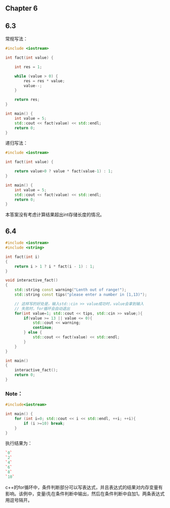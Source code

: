 ## Chapter 6

## 6.3

常规写法：

```c++
#include <iostream>

int fact(int value) {

    int res = 1;

    while (value > 0) {
        res = res * value;
        value--;
    }

    return res;
}

int main() {
    int value = 5;
    std::cout << fact(value) << std::endl;
    return 0;
}
```

递归写法：

```c++
#include <iostream>

int fact(int value) {

    return value>0 ? value * fact(value-1) : 1;
}

int main() {
    int value = 5;
    std::cout << fact(value) << std::endl;
    return 0;
}
```



本答案没有考虑计算结果超出int存储长度的情况。

## 6.4

```c++
#include <iostream>
#include <string>

int fact(int i)
{
    return i > 1 ? i * fact(i - 1) : 1;
}

void interactive_fact()
{
    std::string const warning("Lenth out of range!");
    std::string const tips("please enter a number in [1,13)");

    // 这样写的好处是，输入std::cin >> value成功时，value会拿到输入
    // 失败时，for循环会自动退出
    for(int value=1; std::cout << tips, std::cin >> value;){ 
        if(value >= 13 || value <= 0){
            std::cout << warning;
            continue;
        } else {
            std::cout << fact(value) << std::endl;
        }
    }
}

int main()
{
    interactive_fact();
    return 0;
}
```

### Note：

```c++
#include<iostream>

int main() {
    for (int i=0; std::cout << i << std::endl, ++i; ++i){
        if (i >=10) break;
    }
}
```

执行结果为：

```c++
`0`
`2`
`4`
`6`
`8`
`10`
```

c++的for循环中，条件判断部分可以写表达式，并且表达式的结果对内存变量有影响。该例中，变量i先在条件判断中输出，然后在条件判断中自加1。两条表达式用逗号隔开。
